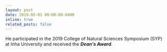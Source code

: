 ```yaml
---
layout: post
date: 2019-05-01 00:00:00-0400
inline: true
related_posts: false
---
```


He participated in the 2019 College of Natural Sciences Symposium (SYP) at Inha University and received the ***Dean's Award***.